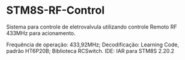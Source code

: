 # STM8S-RF-Control
Sistema para controle de eletrovalvula utilizando controle Remoto RF 433MHz para acionamento.


Frequência de operação: 433,92MHz;
Decodificação: Learning Code, padrão HT6P20B;
Biblioteca RCSwitch.
IDE: IAR para STM8S 2.20.2
